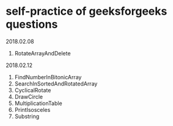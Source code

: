 # self-practice of geeksforgeeks questions

2018.02.08
1. RotateArrayAndDelete

2018.02.12
1. FindNumberInBitonicArray
2. SearchInSortedAndRotatedArray
3. CyclicalRotate
4. DrawCircle
5. MultiplicationTable
6. PrintIsosceles
7. Substring
